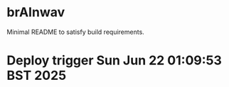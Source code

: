 # brAInwav

Minimal README to satisfy build requirements.
# Deploy trigger Sun Jun 22 01:09:53 BST 2025

